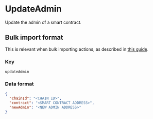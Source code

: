 # UpdateAdmin

Update the admin of a smart contract.

## Bulk import format

This is relevant when bulk importing actions, as described in [this
guide](https://github.com/DA0-DA0/dao-dao-ui/wiki/Bulk-importing-actions).

### Key

`updateAdmin`

### Data format

```json
{
  "chainId": "<CHAIN ID>",
  "contract": "<SMART CONTRACT ADDRESS>",
  "newAdmin": "<NEW ADMIN ADDRESS>"
}
```
